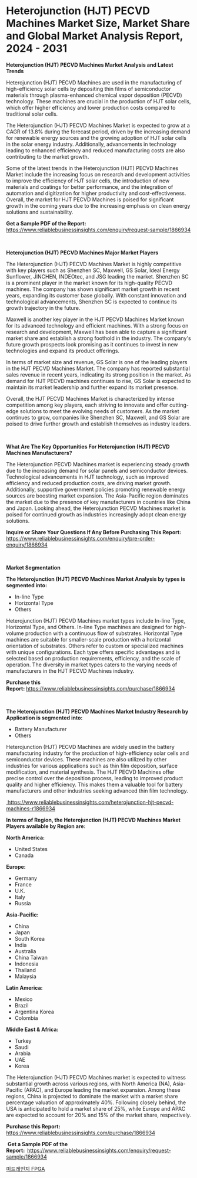 <p><h1>Heterojunction (HJT) PECVD Machines Market Size, Market Share and Global Market Analysis Report, 2024 - 2031</h1></p><p><strong>Heterojunction (HJT) PECVD Machines Market Analysis and Latest Trends</strong></p>
<p><p>Heterojunction (HJT) PECVD Machines are used in the manufacturing of high-efficiency solar cells by depositing thin films of semiconductor materials through plasma-enhanced chemical vapor deposition (PECVD) technology. These machines are crucial in the production of HJT solar cells, which offer higher efficiency and lower production costs compared to traditional solar cells.</p><p>The Heterojunction (HJT) PECVD Machines Market is expected to grow at a CAGR of 13.8% during the forecast period, driven by the increasing demand for renewable energy sources and the growing adoption of HJT solar cells in the solar energy industry. Additionally, advancements in technology leading to enhanced efficiency and reduced manufacturing costs are also contributing to the market growth.</p><p>Some of the latest trends in the Heterojunction (HJT) PECVD Machines Market include the increasing focus on research and development activities to improve the efficiency of HJT solar cells, the introduction of new materials and coatings for better performance, and the integration of automation and digitization for higher productivity and cost-effectiveness. Overall, the market for HJT PECVD Machines is poised for significant growth in the coming years due to the increasing emphasis on clean energy solutions and sustainability.</p></p>
<p><strong>Get a Sample PDF of the Report:&nbsp;</strong> <a href="https://www.reliablebusinessinsights.com/enquiry/request-sample/1866934">https://www.reliablebusinessinsights.com/enquiry/request-sample/1866934</a></p>
<p>&nbsp;</p>
<p><strong>Heterojunction (HJT) PECVD Machines Major Market Players</strong></p>
<p><p>The Heterojunction (HJT) PECVD Machines Market is highly competitive with key players such as Shenzhen SC, Maxwell, GS Solar, Ideal Energy Sunflower, JINCHEN, INDEOtec, and JSG leading the market. Shenzhen SC is a prominent player in the market known for its high-quality PECVD machines. The company has shown significant market growth in recent years, expanding its customer base globally. With constant innovation and technological advancements, Shenzhen SC is expected to continue its growth trajectory in the future.</p><p>Maxwell is another key player in the HJT PECVD Machines Market known for its advanced technology and efficient machines. With a strong focus on research and development, Maxwell has been able to capture a significant market share and establish a strong foothold in the industry. The company's future growth prospects look promising as it continues to invest in new technologies and expand its product offerings.</p><p>In terms of market size and revenue, GS Solar is one of the leading players in the HJT PECVD Machines Market. The company has reported substantial sales revenue in recent years, indicating its strong position in the market. As demand for HJT PECVD machines continues to rise, GS Solar is expected to maintain its market leadership and further expand its market presence.</p><p>Overall, the HJT PECVD Machines Market is characterized by intense competition among key players, each striving to innovate and offer cutting-edge solutions to meet the evolving needs of customers. As the market continues to grow, companies like Shenzhen SC, Maxwell, and GS Solar are poised to drive further growth and establish themselves as industry leaders.</p></p>
<p>&nbsp;</p>
<p><strong>What Are The Key Opportunities For Heterojunction (HJT) PECVD Machines Manufacturers?</strong></p>
<p><p>The Heterojunction PECVD Machines market is experiencing steady growth due to the increasing demand for solar panels and semiconductor devices. Technological advancements in HJT technology, such as improved efficiency and reduced production costs, are driving market growth. Additionally, supportive government policies promoting renewable energy sources are boosting market expansion. The Asia-Pacific region dominates the market due to the presence of key manufacturers in countries like China and Japan. Looking ahead, the Heterojunction PECVD Machines market is poised for continued growth as industries increasingly adopt clean energy solutions.</p></p>
<p><strong>Inquire or Share Your Questions If Any Before Purchasing This Report:</strong> <a href="https://www.reliablebusinessinsights.com/enquiry/pre-order-enquiry/1866934">https://www.reliablebusinessinsights.com/enquiry/pre-order-enquiry/1866934</a></p>
<p>&nbsp;</p>
<p><strong>Market Segmentation</strong></p>
<p><strong>The Heterojunction (HJT) PECVD Machines Market Analysis by types is segmented into:</strong></p>
<p><ul><li>In-line Type</li><li>Horizontal Type</li><li>Others</li></ul></p>
<p><p>Heterojunction (HJT) PECVD Machines market types include In-line Type, Horizontal Type, and Others. In-line Type machines are designed for high-volume production with a continuous flow of substrates. Horizontal Type machines are suitable for smaller-scale production with a horizontal orientation of substrates. Others refer to custom or specialized machines with unique configurations. Each type offers specific advantages and is selected based on production requirements, efficiency, and the scale of operation. The diversity in market types caters to the varying needs of manufacturers in the HJT PECVD Machines industry.</p></p>
<p><strong>Purchase this Report:&nbsp;</strong><a href="https://www.reliablebusinessinsights.com/purchase/1866934">https://www.reliablebusinessinsights.com/purchase/1866934</a></p>
<p>&nbsp;</p>
<p><strong>The Heterojunction (HJT) PECVD Machines Market Industry Research by Application is segmented into:</strong></p>
<p><ul><li>Battery Manufacturer</li><li>Others</li></ul></p>
<p><p>Heterojunction (HJT) PECVD Machines are widely used in the battery manufacturing industry for the production of high-efficiency solar cells and semiconductor devices. These machines are also utilized by other industries for various applications such as thin film deposition, surface modification, and material synthesis. The HJT PECVD Machines offer precise control over the deposition process, leading to improved product quality and higher efficiency. This makes them a valuable tool for battery manufacturers and other industries seeking advanced thin film technology.</p></p>
<p><a href="https://www.reliablebusinessinsights.com/heterojunction-hjt-pecvd-machines-r1866934">&nbsp;https://www.reliablebusinessinsights.com/heterojunction-hjt-pecvd-machines-r1866934</a></p>
<p><strong>In terms of Region, the Heterojunction (HJT) PECVD Machines Market Players available by Region are:</strong></p>
<p>
    <p> <strong> North America: </strong>
        <ul>
            <li>United States</li>
            <li>Canada</li>
        </ul>
        </p> 
    <p> <strong> Europe: </strong>
        <ul>
            <li>Germany</li>
            <li>France</li>
            <li>U.K.</li>
            <li>Italy</li>
            <li>Russia</li>
        </ul>
        </p> 
    <p> <strong> Asia-Pacific: </strong>
        <ul>
            <li>China</li>
            <li>Japan</li>
            <li>South Korea</li>
            <li>India</li>
            <li>Australia</li>
            <li>China Taiwan</li>
            <li>Indonesia</li>
            <li>Thailand</li>
            <li>Malaysia</li>
        </ul>
        </p> 
    <p> <strong> Latin America: </strong>
        <ul>
            <li>Mexico</li>
            <li>Brazil</li>
            <li>Argentina Korea</li>
            <li>Colombia</li>
        </ul>
        </p> 
    <p> <strong> Middle East & Africa: </strong>
        <ul>
            <li>Turkey</li>
            <li>Saudi</li>
            <li>Arabia</li>
            <li>UAE</li>
            <li>Korea</li>
        </ul>
    </p>
    </p>
<p><p>The Heterojunction (HJT) PECVD Machines market is expected to witness substantial growth across various regions, with North America (NA), Asia-Pacific (APAC), and Europe leading the market expansion. Among these regions, China is projected to dominate the market with a market share percentage valuation of approximately 40%. Following closely behind, the USA is anticipated to hold a market share of 25%, while Europe and APAC are expected to account for 20% and 15% of the market share, respectively.</p></p>
<p><strong>Purchase this Report: </strong><a href="https://www.reliablebusinessinsights.com/purchase/1866934">https://www.reliablebusinessinsights.com/purchase/1866934</a></p>
<p>&nbsp;<strong>Get a Sample PDF of the Report:&nbsp;&nbsp;</strong><a href="https://www.reliablebusinessinsights.com/enquiry/request-sample/1866934">https://www.reliablebusinessinsights.com/enquiry/request-sample/1866934</a></p>
<p><strong></strong></p>
<p><p><a href="https://github.com/ZacharyScthmitt4465/Market-Research-Report-List-2/blob/main/8032859177302.md">미드레인지 FPGA</a></p></p>